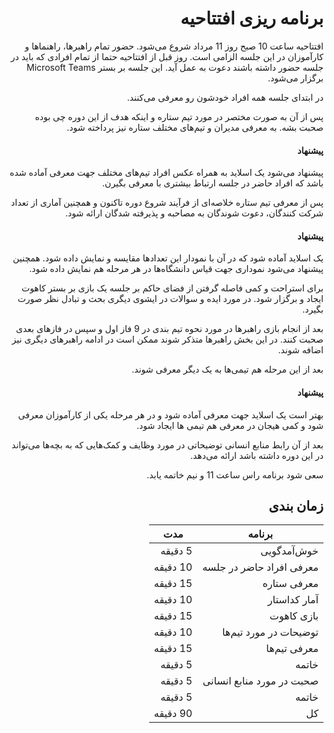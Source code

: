 <div dir="rtl" align='right'>

# برنامه ریزی افتتاحیه

افتتاحیه ساعت 10 صبح روز 11 مرداد شروع می‌شود.
حضور تمام راهبرها، راهنماها و کارآموزان در این جلسه الزامی است.
روز قبل از افتتاحیه حتما از تمام افرادی که باید در جلسه حضور داشته باشند دعوت به عمل آید.
این جلسه بر بستر Microsoft Teams برگزار می‌شود.

در ابتدای جلسه همه افراد خودشون رو معرفی می‌کنند.

پس از آن به صورت مختصر در مورد تیم ستاره و اینکه هدف از این دوره چی بوده صحبت بشه. به معرفی مدیران و تیم‌های مختلف ستاره نیز پرداخته شود.

#### پیشنهاد

پیشنهاد می‌شود یک اسلاید به همراه عکس افراد تیم‌های مختلف جهت معرفی آماده شده باشد که افراد حاضر در جلسه ارتباط بیشتری با معرفی بگیرن.

پس از معرفی تیم ستاره خلاصه‌ای از فرآیند شروع دوره تاکنون و همچنین آماری از تعداد شرکت کنندگان، دعوت شوندگان به مصاحبه و پذیرفته شدگان ارائه شود.

#### پیشنهاد

یک اسلاید آماده شود که در آن با نمودار این تعدادها مقایسه و نمایش داده شود. همچنین پیشنهاد می‌شود نموداری جهت قیاس دانشگاه‌ها در هر مرحله هم نمایش داده شود.

برای استراحت و کمی فاصله گرفتن از فضای حاکم بر جلسه یک بازی بر بستر کاهوت ایجاد و برگزار شود. در مورد ایده و سوالات در ایشوی دیگری بحث و تبادل نظر صورت بگیرد.

بعد از انجام بازی راهبرها در مورد نحوه تیم بندی در 9 فاز اول و سپس در فازهای بعدی صحبت کنند. در این بخش راهبرها متذکر شوند ممکن است در ادامه راهبرهای دیگری نیز اضافه شوند.

بعد از این مرحله هم تیمی‌ها به یک دیگر معرفی شوند.

#### پیشنهاد

بهتر است یک اسلاید جهت معرفی آماده شود و در هر مرحله یکی از کارآموزان معرفی شود و کمی هیجان در معرفی هم تیمی ها ایجاد شود.

بعد از آن رابط منابع انسانی توضیحاتی در مورد وظایف و کمک‌هایی که به بچه‌ها می‌تواند در این دوره داشته باشد ارائه می‌دهد.

سعی شود برنامه راس ساعت 11 و نیم خاتمه یابد.

## زمان بندی

<div align='center'>


| برنامه | مدت |
| --- | --- |
| خوش‌آمدگویی | 5 دقیقه |
| معرفی افراد حاضر در جلسه | 10 دقیقه |
| معرفی ستاره | 15 دقیقه |
| آمار کداستار | 10 دقیقه |
| بازی کاهوت | 15 دقیقه |
| توضیحات در مورد تیم‌ها | 10 دقیقه |
| معرفی تیم‌ها | 15 دقیقه |
| خاتمه | 5 دقیقه |
| صحبت در مورد منابع انسانی | 5 دقیقه |
| خاتمه | 5 دقیقه |
| کل | 90 دقیقه |

</div>

</div>
